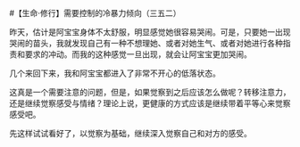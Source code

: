 #【生命⋅修行】需要控制的冷暴力倾向（三五二）

昨天，估计是阿宝宝身体不太舒服，明显感觉她很容易哭闹。可是，只要她一出现哭闹的苗头，我就发现自己有一种不想理她、或者对她生气、或者对她进行各种指责和要求的冲动。而我的这种感觉一旦出现，就会让阿宝宝更加哭闹。

几个来回下来，我和阿宝宝都进入了非常不开心的低落状态。

这真是一个需要注意的问题，但是，如果觉察到之后应该怎么做呢？转移注意力，还是继续觉察感受与情绪？理论上说，更健康的方式应该是继续带着平等心来觉察感受吧。

先这样试试看好了，以觉察为基础，继续深入觉察自己和对方的感受。